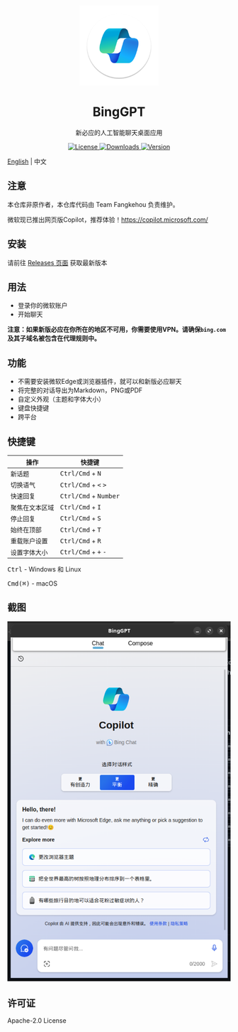 <p align="center">
  <img width="180" src="./public/icon.png" alt="BingGPT">
  <h1 align="center">BingGPT</h1>
  <p align="center">新必应的人工智能聊天桌面应用

</p>
</p>

<p align="center">
  <a href="https://opensource.org/licenses/Apache-2.0">
    <img alt="License" src="https://img.shields.io/badge/license-Apache_2.0-green">
  </a>
  <a href="https://github.com/fangkehou-team/BingGPT/releases">
    <img alt="Downloads" src="https://img.shields.io/github/downloads/fangkehou-team/BingGPT/total?color=blue">
  </a>
  <a href="https://github.com/fangkehou-team/BingGPT/releases">
    <img alt="Version" src="https://img.shields.io/github/v/release/fangkehou-team/BingGPT?color=blue">
  </a>
</p>

[English](./README.md) | 中文

## 注意

本仓库非原作者，本仓库代码由 Team Fangkehou 负责维护。

微软现已推出网页版Copilot，推荐体验！https://copilot.microsoft.com/

## 安装

请前往 [Releases 页面](https://github.com/fangkehou-team/BingGPT/releases) 获取最新版本

## 用法

- 登录你的微软账户
- 开始聊天

**注意：如果新版必应在你所在的地区不可用，你需要使用VPN。请确保`bing.com`及其子域名被包含在代理规则中。**

## 功能

- 不需要安装微软Edge或浏览器插件，就可以和新版必应聊天
- 将完整的对话导出为Markdown，PNG或PDF
- 自定义外观（主题和字体大小）
- 键盘快捷键
- 跨平台

## 快捷键

| 操作              | 快捷键                                          |
| ----------------- | ----------------------------------------------- |
| 新话题            | <kbd>Ctrl/Cmd</kbd> + <kbd>N</kbd>              |
| 切换语气          | <kbd>Ctrl/Cmd</kbd> + <kbd><</kbd> <kbd>></kbd> |
| 快速回复          | <kbd>Ctrl/Cmd</kbd> + <kbd>Number</kbd>         |
| 聚焦在文本区域    | <kbd>Ctrl/Cmd</kbd> + <kbd>I</kbd>              |
| 停止回复          | <kbd>Ctrl/Cmd</kbd> + <kbd>S</kbd>              |
| 始终在顶部        | <kbd>Ctrl/Cmd</kbd> + <kbd>T</kbd>              |
| 重载账户设置      | <kbd>Ctrl/Cmd</kbd> + <kbd>R</kbd>              |
| 设置字体大小      | <kbd>Ctrl/Cmd</kbd> + <kbd>+</kbd> <kbd>-</kbd> |

<kbd>Ctrl</kbd> - Windows 和 Linux

<kbd>Cmd(⌘)</kbd> - macOS

## 截图

<img width="618" src="./docs/screenshot.png" alt="BingGPT 截图">

## 许可证

Apache-2.0 License
